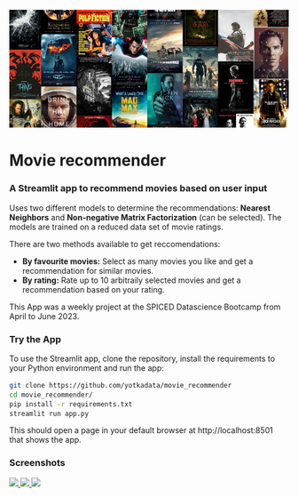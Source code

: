 ![Cover collage](data/cover_collage.jpg)

# Movie recommender

### A Streamlit app to recommend movies based on user input

Uses two different models to determine the recommendations: **Nearest Neighbors** and **Non-negative Matrix Factorization** (can be selected). The models are trained on a reduced data set of movie ratings.

There are two methods available to get reccomendations:

- **By favourite movies:** Select as many movies you like and get a recommendation for similar movies.
- **By rating:** Rate up to 10 arbitraily selected movies and get a recommendation based on your rating.

This App was a weekly project at the SPICED Datascience Bootcamp from April to June 2023.

### Try the App

To use the Streamlit app, clone the repository, install the requirements to your Python environment and run the app:

```bash
git clone https://github.com/yotkadata/movie_recommender
cd movie_recommender/
pip install -r requirements.txt
streamlit run app.py
```

This should open a page in your default browser at http://localhost:8501 that shows the app.

### Screenshots

<p float="left">
  <a href="https://github.com/yotkadata/movie_recommender/blob/main/data/screenshots/frontpage.png">
    <img src="https://github.com/yotkadata/movie_recommender/blob/main/data/screenshots/frontpage.png?raw=true" width="250" />
  </a>
  <a href="https://github.com/yotkadata/movie_recommender/blob/main/data/screenshots/recommendation-by-favorite-movies.png">
    <img src="https://github.com/yotkadata/movie_recommender/blob/main/data/screenshots/recommendation-by-favorite-movies.png?raw=true" width="250" />
  </a>
  <a href="https://github.com/yotkadata/movie_recommender/blob/main/data/screenshots/method-by-rating.png">
    <img src="https://github.com/yotkadata/movie_recommender/blob/main/data/screenshots/method-by-rating.png?raw=true" width="250" />
  </a>
</p>
